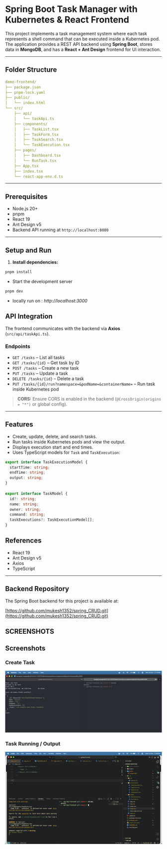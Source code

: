 # Spring Boot Task Manager with Kubernetes & React Frontend

This project implements a task management system where each task represents a shell command that can be executed inside a Kubernetes pod. The application provides a REST API backend using **Spring Boot**, stores data in **MongoDB**, and has a **React + Ant Design** frontend for UI interaction.

---

## Folder Structure

```yaml
demo-frontend/
├── package.json
├── pnpm-lock.yaml
├── public/
│   └── index.html
└── src/
    ├── api/
    │   └── taskApi.ts
    ├── components/
    │   ├── TaskList.tsx
    │   ├── TaskForm.tsx
    │   ├── TaskSearch.tsx
    │   └── TaskExecution.tsx
    ├── pages/
    │   ├── Dashboard.tsx
    │   └── RunTask.tsx
    ├── App.tsx
    ├── index.tsx
    └── react-app-env.d.ts
```

---

## Prerequisites

- Node.js 20+
- pnpm
- React 19
- Ant Design v5
- Backend API running at `http://localhost:8080`

---

## Setup and Run

1. **Install dependencies:**

```bash
pnpm install
```
- Start the development server
```bash
pnpm dev
```
- locally run on : *http://localhost:3000*
## API Integration

The frontend communicates with the backend via **Axios** (`src/api/taskApi.ts`).

### Endpoints

- `GET /tasks` – List all tasks
- `GET /tasks/{id}` – Get task by ID
- `POST /tasks` – Create a new task
- `PUT /tasks` – Update a task
- `DELETE /tasks/{id}` – Delete a task
- `PUT /tasks/{id}/run?namespace=&podName=&containerName=` – Run task inside Kubernetes pod

> **CORS:** Ensure CORS is enabled in the backend (`@CrossOrigin(origins = "*")` or global config).

---

## Features

- Create, update, delete, and search tasks.
- Run tasks inside Kubernetes pods and view the output.
- Displays execution start and end times.
- Uses TypeScript models for `Task` and `TaskExecution`:

```ts
export interface TaskExecutionModel {
  startTime: string;
  endTime: string;
  output: string;
}

export interface TaskModel {
  id?: string;
  name: string;
  owner: string;
  command: string;
  taskExecutions?: TaskExecutionModel[];
}
```
## References

- React 19
- Ant Design v5
- Axios
- TypeScript

---

## Backend Repository

The Spring Boot backend for this project is available at:

[https://github.com/mukesh1352/spring_CRUD.git](https://github.com/mukesh1352/spring_CRUD.git)

## SCREENSHOTS
## Screenshots

### Create Task
![Create Task](output/create-task.png)

### Task Running / Output
![Task Running](output/react-running.png)
